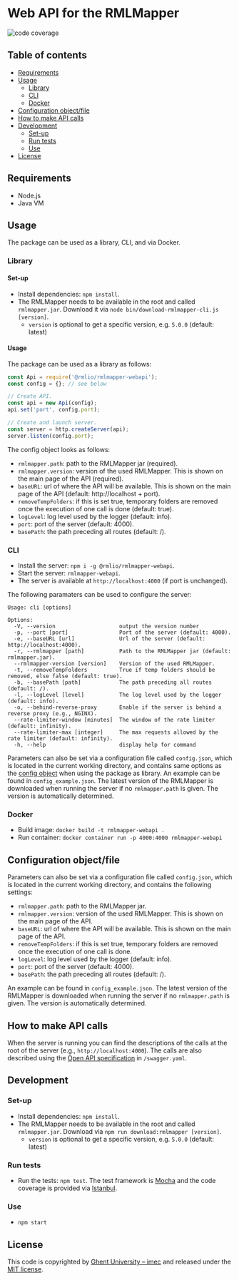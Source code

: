 <!-- omit in toc -->
# Web API for the RMLMapper

![code coverage](https://img.shields.io/badge/coverage-100%25-success.svg)

<!-- omit in toc -->
## Table of contents

- [Requirements](#requirements)
- [Usage](#usage)
  - [Library](#library)
  - [CLI](#cli)
  - [Docker](#docker)
- [Configuration object/file](#configuration-objectfile)
- [How to make API calls](#how-to-make-api-calls)
- [Development](#development)
  - [Set-up](#set-up)
  - [Run tests](#run-tests)
  - [Use](#use)
- [License](#license)

## Requirements
- Node.js
- Java VM

## Usage

The package can be used as a library, CLI, and via Docker.

### Library

#### Set-up

- Install dependencies: `npm install`.
- The RMLMapper needs to be available in the root and called `rmlmapper.jar`.
  Download it via `node bin/download-rmlmapper-cli.js [version]`.
  - `version` is optional to get a specific version, e.g. `5.0.0` (default: latest)

#### Usage

The package can be used as a library as follows:

```JavaScript
const Api = require('@rmlio/rmlmapper-webapi');
const config = {}; // see below

// Create API.
const api = new Api(config);
api.set('port', config.port);

// Create and launch server.
const server = http.createServer(api);
server.listen(config.port);
```

The config object looks as follows:

 - `rmlmapper.path`: path to the RMLMapper jar (required).
 - `rmlmapper.version`: version of the used RMLMapper. This is shown on the main page of the API (required).
 - `baseURL`: url of where the API will be available. This is shown on the main page of the API (default: http://localhost + port).
 - `removeTempFolders`: if this is set true, temporary folders are removed once the execution of one call is done (default: true).
 - `logLevel`: log level used by the logger (default: info).
 - `port`: port of the server (default: 4000).
 - `basePath`: the path preceding all routes (default: /).

### CLI

- Install the server: `npm i -g @rmlio/rmlmapper-webapi`.
- Start the server: `rmlmapper-webapi`.
- The server is available at `http://localhost:4000` (if port is unchanged).

The following paramaters can be used to configure the server:

```
Usage: cli [options]

Options:
  -V, --version                    output the version number
  -p, --port [port]                Port of the server (default: 4000).
  -e, --baseURL [url]              Url of the server (default: http://localhost:4000).
  -r, --rmlmapper [path]           Path to the RMLMapper jar (default: rmlmapper.jar).
  --rmlmapper-version [version]    Version of the used RMLMapper.
  -t, --removeTempFolders          True if temp folders should be removed, else false (default: true).
  -b, --basePath [path]            The path preceding all routes (default: /).
  -l, --logLevel [level]           The log level used by the logger (default: info).
  -o, --behind-reverse-proxy       Enable if the server is behind a reverse proxy (e.g., NGINX).
  --rate-limiter-window [minutes]  The window of the rate limiter (default: infinity).
  --rate-limiter-max [integer]     The max requests allowed by the rate limiter (default: infinity).
  -h, --help                       display help for command
```

Parameters can also be set via a configuration file called `config.json`, 
which is located in the current working directory,
and contains same options as the [config object](#library) when using the package as library.
An example can be found in `config_example.json`.
The latest version of the RMLMapper is downloaded when running the server if no `rmlmapper.path` is given.
The version is automatically determined.

### Docker

- Build image: `docker build -t rmlmapper-webapi .`
- Run container: `docker container run -p 4000:4000 rmlmapper-webapi`

## Configuration object/file

Parameters can also be set via a configuration file called `config.json`, 
which is located in the current working directory,
and contains the following settings:

- `rmlmapper.path`: path to the RMLMapper jar.
- `rmlmapper.version`: version of the used RMLMapper. This is shown on the main page of the API.
- `baseURL`: url of where the API will be available. This is shown on the main page of the API.
- `removeTempFolders`: if this is set true, temporary folders are removed once the execution of one call is done.
- `logLevel`: log level used by the logger (default: info).
- `port`: port of the server (default: 4000).
- `basePath`: the path preceding all routes (default: /).

An example can be found in `config_example.json`.
The latest version of the RMLMapper is downloaded when running the server if no `rmlmapper.path` is given.
The version is automatically determined.

## How to make API calls

When the server is running you can find the descriptions of the calls at the root of the server (e.g., `http://localhost:4000`).
The calls are also described using the [Open API specification](https://github.com/OAI/OpenAPI-Specification) in `/swagger.yaml`.

## Development

### Set-up

- Install dependencies: `npm install`.
- The RMLMapper needs to be available in the root and called `rmlmapper.jar`.
  Download via `npm run download:rmlmapper [version]`.
    - `version` is optional to get a specific version, e.g. `5.0.0` (default: latest)

### Run tests

- Run the tests: `npm test`.
The test framework is [Mocha](https://mochajs.org/) and the code coverage is provided via [Istanbul](https://istanbul.js.org/).

### Use

- `npm start`

## License

This code is copyrighted by [Ghent University – imec](http://idlab.ugent.be/) and 
released under the [MIT license](http://opensource.org/licenses/MIT).
